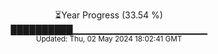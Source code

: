 <p align="center">
⏳Year Progress (33.54 %)<br>
██████████▁▁▁▁▁▁▁▁▁▁▁▁▁▁▁▁▁▁▁▁ <br>
<sub>Updated: Thu, 02 May 2024 18:02:41 GMT</sub>
</p>

